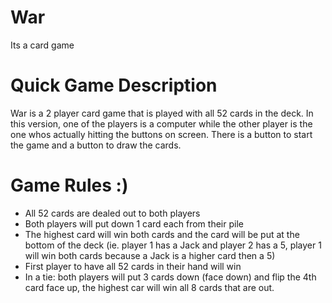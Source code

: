 # War 
Its a card game 
# Quick Game Description 
War is a 2 player card game that is played with all 52 cards in the deck. In this version, one of the players is a computer while the other player is the one whos actually hitting the buttons on screen. There is a button to start the game and a button to draw the cards. 
# Game Rules :)
- All 52 cards are dealed out to both players
- Both players will put down 1 card each from their pile
- The highest card will win both cards and the card will be put at the bottom of the deck (ie. player 1 has a Jack and player 2 has a 5, player 1 will win both cards because a Jack is a higher card then a 5)
- First player to have all 52 cards in their hand will win
- In a tie: both players will put 3 cards down (face down) and flip the 4th card face up, the highest car will win all 8 cards that are out.
